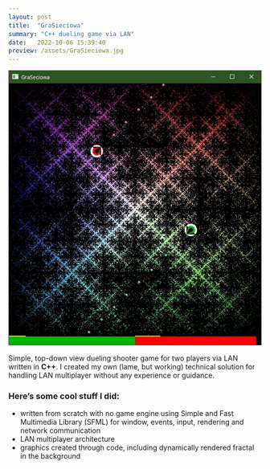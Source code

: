 ```yaml
---
layout: post
title:  "GraSieciowa"
summary: "C++ dueling game via LAN"
date:   2022-10-06 15:39:40
preview: /assets/GraSieciowa.jpg
---
```


![Picture 1](/assets/GraSieciowa.jpg)

Simple, top-down view dueling shooter game for two players via LAN written in **C++**. I created my own (lame, but working) technical solution for handling LAN multiplayer without any experience or guidance.

### Here’s some cool stuff I did:
- written from scratch with no game engine using Simple and Fast Multimedia Library (SFML) for window, events, input, rendering and network communication
- LAN multiplayer architecture
- graphics created through code, including dynamically rendered fractal in the background
